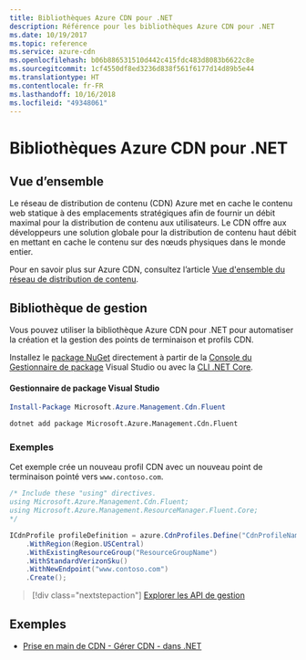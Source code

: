 ```yaml
---
title: Bibliothèques Azure CDN pour .NET
description: Référence pour les bibliothèques Azure CDN pour .NET
ms.date: 10/19/2017
ms.topic: reference
ms.service: azure-cdn
ms.openlocfilehash: b06b886531510d442c415fdc483d8083b6622c8e
ms.sourcegitcommit: 1cf4550df8ed3236d838f561f6177d14d89b5e44
ms.translationtype: HT
ms.contentlocale: fr-FR
ms.lasthandoff: 10/16/2018
ms.locfileid: "49348061"
---
```

# <a name="azure-cdn-libraries-for-net"></a>Bibliothèques Azure CDN pour .NET

## <a name="overview"></a>Vue d’ensemble

Le réseau de distribution de contenu (CDN) Azure met en cache le contenu web statique à des emplacements stratégiques afin de fournir un débit maximal pour la distribution de contenu aux utilisateurs. Le CDN offre aux développeurs une solution globale pour la distribution de contenu haut débit en mettant en cache le contenu sur des nœuds physiques dans le monde entier.

Pour en savoir plus sur Azure CDN, consultez l’article [Vue d'ensemble du réseau de distribution de contenu](https://docs.microsoft.com/azure/cdn/cdn-overview).


## <a name="management-library"></a>Bibliothèque de gestion

Vous pouvez utiliser la bibliothèque Azure CDN pour .NET pour automatiser la création et la gestion des points de terminaison et profils CDN. 

Installez le [package NuGet](https://www.nuget.org/packages/Microsoft.Azure.Management.Cdn.Fluent) directement à partir de la [Console du Gestionnaire de package][PackageManager] Visual Studio ou avec la [CLI .NET Core][DotNetCLI].

#### <a name="visual-studio-package-manager"></a>Gestionnaire de package Visual Studio

```powershell
Install-Package Microsoft.Azure.Management.Cdn.Fluent
```

```bash
dotnet add package Microsoft.Azure.Management.Cdn.Fluent
```

### <a name="example"></a>Exemples

Cet exemple crée un nouveau profil CDN avec un nouveau point de terminaison pointé vers `www.contoso.com`.

```csharp
/* Include these "using" directives.
using Microsoft.Azure.Management.Cdn.Fluent;
using Microsoft.Azure.Management.ResourceManager.Fluent.Core;
*/

ICdnProfile profileDefinition = azure.CdnProfiles.Define("CdnProfileName")
    .WithRegion(Region.USCentral)
    .WithExistingResourceGroup("ResourceGroupName")
    .WithStandardVerizonSku()
    .WithNewEndpoint("www.contoso.com")
    .Create();

```

> [!div class="nextstepaction"]
> [Explorer les API de gestion](/dotnet/api/overview/azure/cdn/management)


## <a name="samples"></a>Exemples

* [Prise en main de CDN - Gérer CDN - dans .NET](https://github.com/Azure-Samples/cdn-dotnet-manage-cdn)

[PackageManager]: https://docs.microsoft.com/nuget/tools/package-manager-console
[DotNetCLI]: https://docs.microsoft.com/dotnet/core/tools/dotnet-add-package
